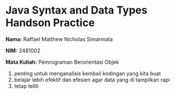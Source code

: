 # Java Syntax and Data Types Handson Practice

**Nama:** Raffael Matthew Nicholas Simarmata

**NIM:** 2481002


**Mata Kuliah:** Pemrograman Berorientasi Objek

1. penting untuk menganalisis kembali kodingan yang kita buat
2. belajar lebih efektif dan efesien agar data yang di tampilkan rapi
3. tetap teliti